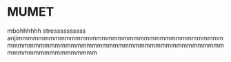 # MUMET
mbohhhhhh stressssssssss anjimmmmmmmmmmmmmmmmmmmmmmmmmmmmmmmmmmmmmmmmmmmmmmmmmmmmmmmmmmmmmmmmmmmmmmmmmmmmmmmmmmmmmmmmmmmmmmmmm
